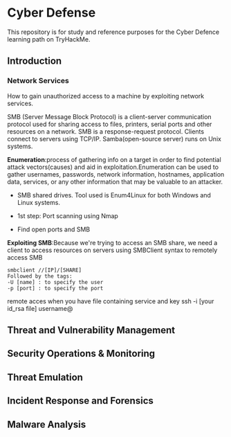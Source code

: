 # Cyber Defense

This repository is for study and reference purposes for the Cyber Defence learning path on TryHackMe.

## Introduction

### Network Services

How to gain unauthorized access to a machine by exploiting network services.

SMB (Server Message Block Protocol) is a client-server communication protocol used for sharing access to files, printers, serial ports and other resources on a network.
SMB is a response-request protocol. Clients connect to servers using TCP/IP. Samba(open-source server) runs on Unix systems.

**Enumeration**:process of gathering info on a target in order to find potential attack vectors(causes) and aid in exploitation.Enumeration can be used to gather usernames, passwords, network information, hostnames, application data, services, or any other information that may be valuable to an attacker.

- SMB shared drives. Tool used is Enum4Linux for both Windows and Linux systems.

- 1st step: Port scanning using Nmap
- Find open ports and SMB

**Exploiting SMB**:Because we're trying to access an SMB share, we need a client to access resources on servers using SMBClient
syntax to remotely access SMB

```shell
smbclient //[IP]/[SHARE]
Followed by the tags:
-U [name] : to specify the user
-p [port] : to specify the port
```

remote acces when you have file containing service and key
ssh -i [your id_rsa file] username@<target IP>

## Threat and Vulnerability Management

## Security Operations & Monitoring

## Threat Emulation

## Incident Response and Forensics

## Malware Analysis
